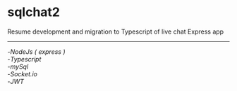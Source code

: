 # sqlchat2

Resume development and migration to Typescript of live chat Express app

---

-*NodeJs ( express )*  
-*Typescript*  
-*mySql*   
-*Socket.io*  
-*JWT*  
 
